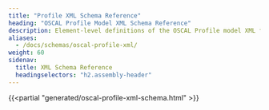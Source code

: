 ```yaml
---
title: "Profile XML Schema Reference"
heading: "OSCAL Profile Model XML Schema Reference"
description: Element-level definitions of the OSCAL Profile model XML format.
aliases:
  - /docs/schemas/oscal-profile-xml/
weight: 60
sidenav:
  title: XML Schema Reference
  headingselectors: "h2.assembly-header"
---
```


{{<partial "generated/oscal-profile-xml-schema.html" >}}
